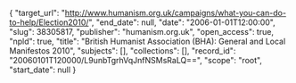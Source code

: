 {
  "target_url": "http://www.humanism.org.uk/campaigns/what-you-can-do-to-help/Election2010/", 
  "end_date": null, 
  "date": "2006-01-01T12:00:00", 
  "slug": 38305817, 
  "publisher": "humanism.org.uk", 
  "open_access": true, 
  "npld": true, 
  "title": "British Humanist Association (BHA): General and Local Manifestos 2010", 
  "subjects": [], 
  "collections": [], 
  "record_id": "20060101T120000/L9unbTgrhVqJnfNSMsRaLQ==", 
  "scope": "root", 
  "start_date": null
}


